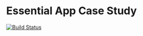# Essential App Case Study

[![Build Status](https://travis-ci.com/yhkung/essential-feed-case-study.svg?branch=main)](https://travis-ci.com/yhkung/essential-feed-case-study)

